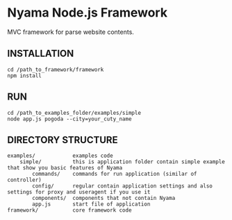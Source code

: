 Nyama Node.js Framework
=====

MVC framework for parse website contents.

INSTALLATION
------------

```
cd /path_to_framework/framework
npm install
```

RUN
---

```
cd /path_to_examples_folder/examples/simple
node app.js pogoda --city=your_cuty_name
```


DIRECTORY STRUCTURE
-------------------

```
examples/            examples code
    simple/          this is application folder contain simple example that show you basic features of Nyama
        commands/    commands for run application (similar of controller)
        config/      regular contain application settings and also settings for proxy and useragent if you use it
        components/  components that not contain Nyama
        app.js       start file of application
framework/           core framework code
```
